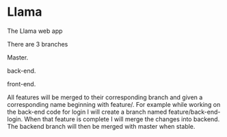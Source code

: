 # Llama
The Llama web app

There are 3 branches

Master.

back-end.

front-end.

All features will be merged to their corresponding branch and given a corresponding name beginning with feature/. For example while working on the back-end code for login I will create a branch named feature/back-end-login. When that feature is complete I will merge the changes into backend. The backend branch will then be merged with master when stable.
